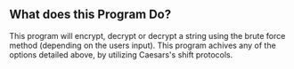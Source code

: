 ## What does this Program Do?
This program will encrypt, decrypt or decrypt a string using the brute force method (depending on the users input). This program achives any of the options detailed above, by utilizing Caesars's shift protocols.
